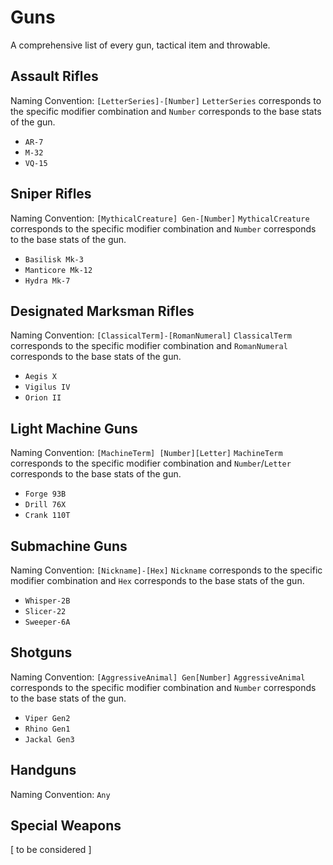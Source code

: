 # Guns
A comprehensive list of every gun, tactical item and throwable.

## Assault Rifles
Naming Convention: `[LetterSeries]-[Number]`
`LetterSeries` corresponds to the specific modifier combination and `Number` corresponds to the base stats of the gun.
- `AR-7`
- `M-32`
- `VQ-15`

## Sniper Rifles
Naming Convention: `[MythicalCreature] Gen-[Number]`
`MythicalCreature` corresponds to the specific modifier combination and `Number` corresponds to the base stats of the gun.
- `Basilisk Mk-3`
- `Manticore Mk-12`
- `Hydra Mk-7`

## Designated Marksman Rifles
Naming Convention: `[ClassicalTerm]-[RomanNumeral]`
`ClassicalTerm` corresponds to the specific modifier combination and `RomanNumeral` corresponds to the base stats of the gun.
- `Aegis X`
- `Vigilus IV`
- `Orion II`

## Light Machine Guns
Naming Convention: `[MachineTerm] [Number][Letter]`
`MachineTerm` corresponds to the specific modifier combination and `Number`/`Letter` corresponds to the base stats of the gun.
- `Forge 93B`
- `Drill 76X`
- `Crank 110T`

## Submachine Guns
Naming Convention: `[Nickname]-[Hex]`
`Nickname` corresponds to the specific modifier combination and `Hex` corresponds to the base stats of the gun.
- `Whisper-2B`
- `Slicer-22`
- `Sweeper-6A`

## Shotguns
Naming Convention: `[AggressiveAnimal] Gen[Number]`
`AggressiveAnimal` corresponds to the specific modifier combination and `Number` corresponds to the base stats of the gun.
- `Viper Gen2`
- `Rhino Gen1`
- `Jackal Gen3`

## Handguns
Naming Convention: `Any`

## Special Weapons
[ to be considered ]
